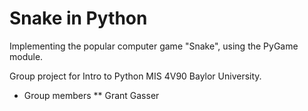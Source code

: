 # Snake in Python
Implementing the popular computer game "Snake", using the PyGame module.

Group project for Intro to Python MIS 4V90 Baylor University.

* Group members
  ** Grant Gasser
